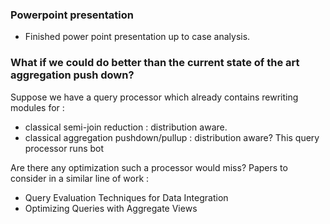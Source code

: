 ### Powerpoint presentation
 - Finished power point presentation up to case analysis.

### What if we could do better than the current state of the art aggregation push down?
Suppose we have a query processor which already contains rewriting modules for :
 - classical semi-join reduction : distribution aware.
 - classical aggregation pushdown/pullup : distribution aware?
This query processor runs bot

Are there any optimization such a processor would miss?
Papers to consider in a similar line of work :
 - Query Evaluation Techniques for Data Integration
 - Optimizing Queries with Aggregate Views
 